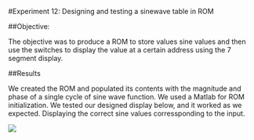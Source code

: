 #Experiment 12: Designing	and	testing	a	sinewave table in ROM

##Objective:

The objective was to produce a ROM to store values sine values and then use the switches to display the value at a certain address using the 7 segment display.

##Results

We created the ROM and populated its contents with the magnitude and phase of a single cycle of sine wave function. We used a Matlab for ROM initialization. We tested our designed display below, and it worked as we expected. Displaying the correct sine values corressponding to the input.

![](https://raw.githubusercontent.com/MohamedEihab/EE2-ELABS-VERI/master/screenshots/8.png)
